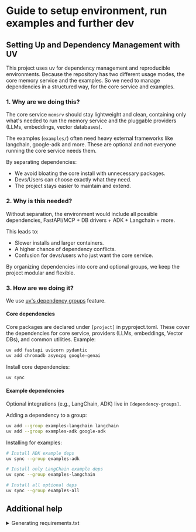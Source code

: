 # Guide to setup environment, run examples and further dev

## Setting Up and Dependency Management with UV

This project uses uv for dependency management and reproducible environments. Because the repository has two different usage modes, the core memory service and the examples. So we need to manage dependencies in a structured way, for the core service and examples.

### 1. Why are we doing this?

The core service `memsrv` should stay lightweight and clean, containing only what's needed to run the memory service and the pluggable providers (LLMs, embeddings, vector databases).

The examples (`examples/`) often need heavy external frameworks like langchain, google-adk and more. These are optional and not everyone running the core service needs them.

By separating dependencies:
  - We avoid bloating the core install with unnecessary packages.
  - Devs/Users can choose exactly what they need.
  - The project stays easier to maintain and extend.

### 2. Why is this needed?
Without separation, the environment would include all possible dependencies, FastAPI/MCP + DB drivers + ADK + Langchain + more.

This leads to:
- Slower installs and larger containers.
- A higher chance of dependency conflicts.
- Confusion for devs/users who just want the core service.

By organizing dependencies into core and optional groups, we keep the project modular and flexible.

### 3. How are we doing it?

We use <a href="https://docs.astral.sh/uv/concepts/projects/dependencies/#dependency-groups">uv's dependency groups</a> feature.

#### Core dependencies
Core packages are declared under `[project]` in pyproject.toml.
These cover the dependencies for core service, providers (LLMs, embeddings, Vector DBs), and common utilities.
Example:
```bash
uv add fastapi uvicorn pydantic
uv add chromadb asyncpg google-genai
```

Install core dependencies:
```bash
uv sync
```

#### Example dependencies

Optional integrations (e.g., LangChain, ADK) live in `[dependency-groups]`.

Adding a dependency to a group:
```bash
uv add --group examples-langchain langchain
uv add --group examples-adk google-adk
```

Installing for examples:
```bash
# Install ADK example deps
uv sync --group examples-adk

# Install only LangChain example deps
uv sync --group examples-langchain

# Install all optional deps
uv sync --group examples-all
```

## Additional help
<details>
<summary>Generating requirements.txt</summary>
If you need a requirements.txt file to use with your own dep manager or for dockerizing you can get them by running the following commands.

Commands to run:

```bash
# For complete list of packages
uv pip freeze > requirements.txt

# For a more detailed version with dependency info
uv pip compile pyproject.toml -o requirements.txt
```
</details>
